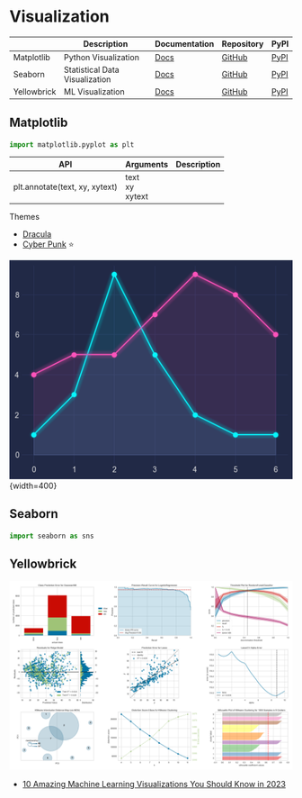 Visualization
===

|             | Description                    | Documentation                                    | Repository                                                | PyPI                                          |
| ----------- | ------------------------------ | ------------------------------------------------ | --------------------------------------------------------- | --------------------------------------------- |
| Matplotlib  | Python Visualization           | [Docs](https://matplotlib.org/stable/index.html) | [GitHub](https://github.com/matplotlib/matplotlib)        | [PyPI](https://pypi.org/project/matplotlib/)  |
| Seaborn     | Statistical Data Visualization | [Docs](https://seaborn.pydata.org/)              | [GitHub](https://github.com/mwaskom/seaborn)              | [PyPI](https://pypi.org/project/seaborn/)     |
| Yellowbrick | ML Visualization               | [Docs](https://www.scikit-yb.org/en/latest/)     | [GitHub](https://github.com/DistrictDataLabs/yellowbrick) | [PyPI](https://pypi.org/project/yellowbrick/) |

Matplotlib
---

```python
import matplotlib.pyplot as plt
```

| API                            | Arguments                   | Description |
| ------------------------------ | --------------------------- | ----------- |
| plt.annotate(text, xy, xytext) | text<br/>xy<br/>xytext<br/> |             |

Themes

- [Dracula](https://draculatheme.com/matplotlib)
- [Cyber Punk](https://github.com/dhaitz/mplcyberpunk) ⭐️

![cyberpunk](imgs/cyberpunk.png){width=400}

Seaborn
---

```python
import seaborn as sns
```

Yellowbrick
---

![yb](imgs/yb.png)

- [10 Amazing Machine Learning Visualizations You Should Know in 2023](https://towardsdatascience.com/10-amazing-machine-learning-visualizations-you-should-know-in-2023-528282940582)
